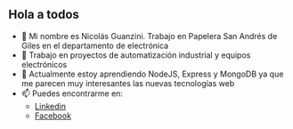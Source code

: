 ## Hola a todos
- 👋 Mi nombre es Nicolás Guanzini. Trabajo en Papelera San Andrés de Giles en el departamento de electrónica
- 👀 Trabajo en proyectos de automatización industrial y equipos electrónicos
- 🌱 Actualmente estoy aprendiendo NodeJS, Express y MongoDB ya que me parecen muy interesantes las nuevas tecnologías web
- 📫 Puedes encontrarme en:
  - [Linkedin](https://www.linkedin.com/in/%C3%A1ngel-nicol%C3%A1s-guanzini-759600162/)
  - [Facebook](https://www.facebook.com/nicolasguanzini/)


